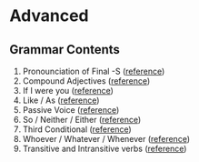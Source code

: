 # Advanced

## Grammar Contents

1. Pronounciation of Final -S (<a href="https://www.grammar.cl/english/pronunciation-final-s.htm">reference</a>)
2. Compound Adjectives (<a href="https://www.grammar.cl/english/compound-adjectives.htm">reference</a>)
3. If I were you (<a href="https://www.grammar.cl/english/if-i-were-you.htm">reference</a>)
4. Like / As (<a href="https://www.grammar.cl/Notes/Like_vs_As.htm">reference</a>)
5. Passive Voice (<a href="https://www.grammar.cl/Notes/Passive_Voice.htm">reference</a>)
6. So / Neither / Either (<a href="https://www.grammar.cl/Notes/So_Neither_Either.htm">reference</a>)
7. Third Conditional (<a href="https://www.grammar.cl/english/third-conditional.htm">reference</a>)
8. Whoever / Whatever / Whenever (<a href="https://www.grammar.cl/Notes/Whoever_Whatever_Whenever.htm">reference</a>)
9. Transitive and Intransitive verbs (<a href="https://www.grammar.cl/english/transitive-intransitive-verbs.htm">reference</a>)

<!-- (<a href="">reference</a>) -->